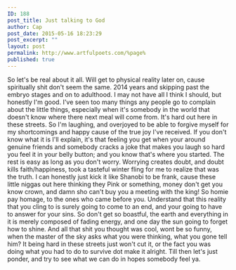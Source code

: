 ```yaml
---
ID: 188
post_title: Just talking to God
author: Cap
post_date: 2015-05-16 18:23:29
post_excerpt: ""
layout: post
permalink: http://www.artfulpoets.com/%page%
published: true
---
```

So let's be real about it all. Will get to physical reality later on, cause spiritually shit don't seem the same. 2014 years and skipping past the embryo stages and on to adulthood. I may not have all I think I should, but honestly I'm good. I've seen too many things any people go to complain about the little things, especially when it's somebody in the world that doesn't know where there next meal will come from. It's hard out here in these streets. So I'm laughing, and overjoyed to be able to forgive myself for my shortcomings and happy cause of the true joy I've received. If you don't know what it is I'll explain, it's that feeling you get when your around genuine friends and somebody cracks a joke that makes you laugh so hard you feel it in your belly button; and you know that's where you started. The rest is easy as long as you don't worry. Worrying creates doubt, and doubt kills faith/happiness, took a tasteful winter fling for me to realize that was the truth. I can honestly just kick it like Shanobi to be frank, cause these little niggas out here thinking they Pink or something, money don't get you know crown, and damn sho can't buy you a meeting with the king! So homie pay homage, to the ones who came before you. Understand that this reality that you cling to is surely going to come to an end, and your going to have to answer for your sins. So don't get so boastful, the earth and everything in it is merely composed of fading energy, and one day the sun going to forget how to shine. And all that shit you thought was cool, wont be so funny, when the master of the sky asks what you were thinking, what you gone tell him? It being hard in these streets just won't cut it, or the fact you was doing what you had to do to survive dot make it alright. Till then let's just ponder, and try to see what we can do in hopes somebody feel ya.